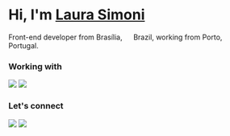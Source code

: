 # Hi, I'm [Laura Simoni](https://www.linkedin.com/in/lsimoni/)
Front-end developer from Brasília, <img src="https://hatscripts.github.io/circle-flags/flags/br.svg" width="14"> Brazil, working from Porto, <img src="https://hatscripts.github.io/circle-flags/flags/pt.svg" width="14">  Portugal.

### Working with ###
<img src="https://img.shields.io/badge/mac%20os-000000?style=for-the-badge&logo=apple&logoColor=white" /> <img src="http://img.shields.io/badge/-PHPStorm-181717?style=for-the-badge&logo=phpstorm&logoColor=white" />

### Let's connect ###
[<img src="https://img.shields.io/badge/Twitter-1DA1F2?style=for-the-badge&logo=twitter&logoColor=white" />](https://twitter.com/lsimonidev)
[<img src="https://img.shields.io/badge/dev.to-0A0A0A?style=for-the-badge&logo=devdotto&logoColor=white" />](https://dev.to/lsimonidev)
